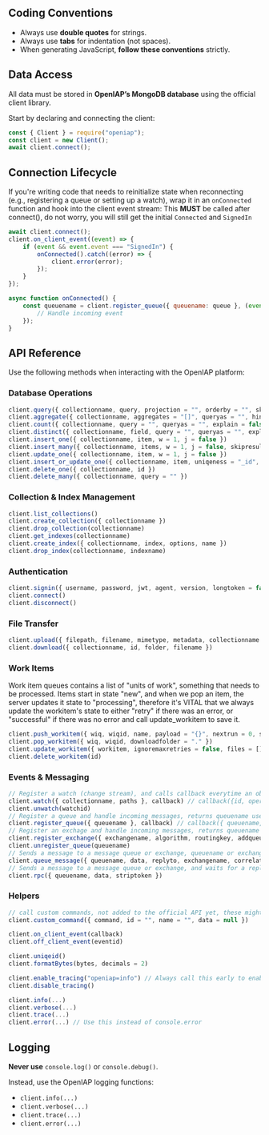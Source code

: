 ## Coding Conventions

- Always use **double quotes** for strings.
- Always use **tabs** for indentation (not spaces).
- When generating JavaScript, **follow these conventions** strictly.

## Data Access

All data must be stored in **OpenIAP’s MongoDB database** using the official client library.

Start by declaring and connecting the client:

```js
const { Client } = require("openiap");
const client = new Client();
await client.connect();
```

## Connection Lifecycle

If you're writing code that needs to reinitialize state when reconnecting (e.g., registering a queue or setting up a watch), wrap it in an `onConnected` function and hook into the client event stream:
This **MUST** be called after connect(), do not worry, you will still get the initial `Connected` and `SignedIn`

```js
await client.connect();
client.on_client_event((event) => {
    if (event && event.event === "SignedIn") {
        onConnected().catch((error) => {
            client.error(error);
        });
    }
});

async function onConnected() {
    const queuename = client.register_queue({ queuename: queue }, (event) => {
        // Handle incoming event
    });
}
```

## API Reference

Use the following methods when interacting with the OpenIAP platform:

### Database Operations

```js
client.query({ collectionname, query, projection = "", orderby = "", skip = 0, top = 100, queryas = "", explain = false })
client.aggregate({ collectionname, aggregates = "[]", queryas = "", hint = "", explain = false })
client.count({ collectionname, query = "", queryas = "", explain = false })
client.distinct({ collectionname, field, query = "", queryas = "", explain = false })
client.insert_one({ collectionname, item, w = 1, j = false })
client.insert_many({ collectionname, items, w = 1, j = false, skipresults = false })
client.update_one({ collectionname, item, w = 1, j = false })
client.insert_or_update_one({ collectionname, item, uniqeness = "_id", w = 1, j = false })
client.delete_one({ collectionname, id })
client.delete_many({ collectionname, query = "" })
```

### Collection & Index Management

```js
client.list_collections()
client.create_collection({ collectionname })
client.drop_collection(collectionname)
client.get_indexes(collectionname)
client.create_index({ collectionname, index, options, name })
client.drop_index(collectionname, indexname)
```

### Authentication

```js
client.signin({ username, password, jwt, agent, version, longtoken = false, validateonly = false, ping = false })
client.connect()
client.disconnect()
```

### File Transfer

```js
client.upload({ filepath, filename, mimetype, metadata, collectionname })
client.download({ collectionname, id, folder, filename })
```

### Work Items
Work item queues contains a list of "units of work", something that needs to be processed. Items start in state "new", and when we pop an item, the server updates it state to "processing", therefore it's VITAL that we always update the workitem's state to either "retry" if there was an error, or "successful" if there was no error and call update_workitem to save it.
```js
client.push_workitem({ wiq, wiqid, name, payload = "{}", nextrun = 0, success_wiqid = "", failed_wiqid = "", success_wiq = "", failed_wiq = "", priority = 2, files = [] })
client.pop_workitem({ wiq, wiqid, downloadfolder = "." })
client.update_workitem({ workitem, ignoremaxretries = false, files = [] })
client.delete_workitem(id)
```

### Events & Messaging

```js
// Register a watch (change stream), and calls callback everytime an object is inserted, updated or deleted
client.watch({ collectionname, paths }, callback) // callback({id, operation, document }, event_counter)
client.unwatch(watchid)
// Register a queue and handle incoming messages, returns queuename used for receiving messages
client.register_queue({ queuename }, callback) // callback({ queuename, correlation_id, replyto, routingkey, exchangename, data })
// Register an exchage and handle incoming messages, returns queuename used for receiving messages
client.register_exchange({ exchangename, algorithm, routingkey, addqueue }, callback)  // callback({ queuename, correlation_id, replyto, routingkey, exchangename, data })
client.unregister_queue(queuename)
// Sends a message to a message queue or exchange, queuename or exchangename is mandatory, so is data
client.queue_message({ queuename, data, replyto, exchangename, correlation_id, routingkey, striptoken, expiration })
// Sends a message to a message queue or exchange, and waits for a reply, and returns it
client.rpc({ queuename, data, striptoken })
```

### Helpers

```js
// call custom commands, not added to the official API yet, these might change over time and will not be backward compatible 
client.custom_command({ command, id = "", name = "", data = null })

client.on_client_event(callback)
client.off_client_event(eventid)

client.uniqeid()
client.formatBytes(bytes, decimals = 2)

client.enable_tracing("openiap=info") // Always call this early to enable logging
client.disable_tracing()

client.info(...)
client.verbose(...)
client.trace(...)
client.error(...) // Use this instead of console.error
```

## Logging

**Never use** `console.log()` or `console.debug()`.

Instead, use the OpenIAP logging functions:

- `client.info(...)`
- `client.verbose(...)`
- `client.trace(...)`
- `client.error(...)`
